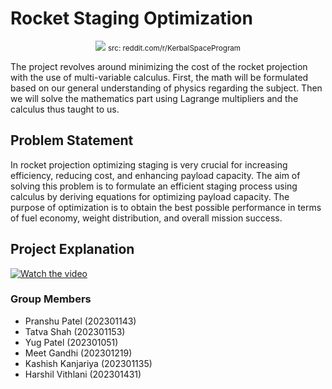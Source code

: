 # Rocket Staging Optimization

<p align="center">
  <img src="https://github.com/pranshu05/calculus/assets/70943732/c8512746-d2d1-40d0-a60b-2d9fd2e8e04d">
  <small>src: reddit.com/r/KerbalSpaceProgram</small>
</p>

The project revolves around minimizing the cost of the rocket projection with the use of multi-variable calculus. First, the math will be formulated based on our general understanding of physics regarding the subject. Then we will solve the mathematics part using Lagrange multipliers and the calculus thus taught to us.

## Problem Statement

In rocket projection optimizing staging is very crucial for increasing efficiency, reducing cost, and enhancing payload capacity. The aim of solving this problem is to formulate an efficient staging process using calculus by deriving equations for optimizing payload capacity. The purpose of optimization is to obtain the best possible performance in terms of fuel economy, weight distribution, and overall mission success.

## Project Explanation

[![Watch the video](https://img.youtube.com/vi/sEnXYvK8ek4/hqdefault.jpg)](https://www.youtube.com/embed/sEnXYvK8ek4)

### Group Members

- Pranshu Patel (202301143)
- Tatva Shah (202301153)
- Yug Patel (202301051)
- Meet Gandhi (202301219)
- Kashish Kanjariya (202301135)
- Harshil Vithlani (202301431)
